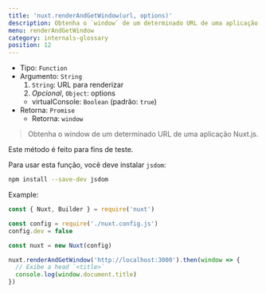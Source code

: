 ```yaml
---
title: 'nuxt.renderAndGetWindow(url, options)'
description: Obtenha o `window` de um determinado URL de uma aplicação Nuxt.js.
menu: renderAndGetWindow
category: internals-glossary
position: 12
---
```


- Tipo: `Function`
- Argumento: `String`
  1. `String`: URL para renderizar
  2. _Opcional_, `Object`: options
  - virtualConsole: `Boolean` (padrão: `true`)
- Retorna: `Promise`
  - Retorna: `window`

> Obtenha o window de um determinado URL de uma aplicação Nuxt.js.

<base-alert>

Este método é feito para fins de teste.

</base-alert>

Para usar esta função, você deve instalar `jsdom`:

```bash
npm install --save-dev jsdom
```

Example:

```js
const { Nuxt, Builder } = require('nuxt')

const config = require('./nuxt.config.js')
config.dev = false

const nuxt = new Nuxt(config)

nuxt.renderAndGetWindow('http://localhost:3000').then(window => {
  // Exibe a head `<title>`
  console.log(window.document.title)
})
```
